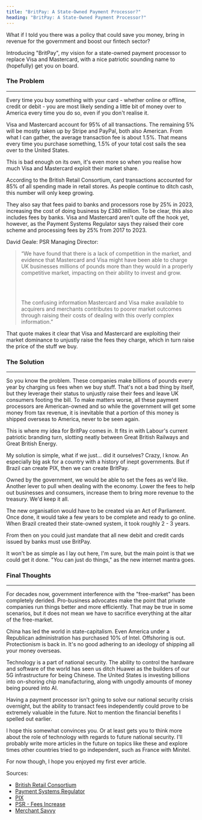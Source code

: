 ```yaml
---
title: "BritPay: A State-Owned Payment Processor?"
heading: "BritPay: A State-Owned Payment Processor?"
---
```


<p>What if I told you there was a policy that could save you money, bring in revenue for the government and boost our fintech sector?</p>

<p>Introducing "BritPay", my vision for a state-owned payment processor to replace Visa and Mastercard, with a nice patriotic sounding name to (hopefully) get you on board.</p>

<h3>The Problem</h3>
<hr>
<p>Every time you buy something with your card - whether online or offline, credit or debit - you are most likely sending a little bit of money over to America every time you do so, even if you don't realise it.</p>
<p>Visa and Mastercard account for 95% of all transactions. The remaining 5% will be mostly taken up by Stripe and PayPal, both also American. From what I can gather, the average transaction fee is about 1.5%. That means every time you purchase something, 1.5% of your total cost sails the sea over to the United States.</p>
<p>This is bad enough on its own, it's even more so when you realise how much Visa and Mastercard exploit their market share.</p>
<p>According to the British Retail Consortium, card transactions accounted for 85% of all spending made in retail stores. As people continue to ditch cash, this number will only keep growing.</p>
<p>They also say that fees paid to banks and processors rose by 25% in 2023, increasing the cost of doing business by £380 million. To be clear, this also includes fees by banks. Visa and Mastercard aren't quite off the hook yet, however, as the Payment Systems Regulator says they raised their core scheme and processing fees by 25% from 2017 to 2023.</p>

David Geale: PSR Managing Director:

<blockquote>

<p>“We have found that there is a lack of competition in the market, and evidence that Mastercard and Visa might have been able to charge UK businesses millions of pounds more than they would in a properly competitive market, impacting on their ability to invest and grow.</p>
<br><br>

<p>The confusing information Mastercard and Visa make available to acquirers and merchants contributes to poorer market outcomes through raising their costs of dealing with this overly complex information.”</p>

</blockquote>
That quote makes it clear that Visa and Mastercard are exploiting their market dominance to unjustly raise the fees they charge, which in turn raise the price of the stuff we buy.

<h3>The Solution</h3>
<hr>
<p>So you know the problem. These companies make billions of pounds every year by charging us fees when we buy stuff. That's not a bad thing by itself, but they leverage their status to unjustly raise their fees and leave UK consumers footing the bill. To make matters worse, all these payment processors are American-owned and so while the government will get some money from tax revenue, it is inevitable that a portion of this money is shipped overseas to America, never to be seen again.</p>

<p>This is where my idea for BritPay comes in. It fits in with Labour's current patriotic branding turn, slotting neatly between Great British Railways and Great British Energy.</p>

<p>My solution is simple, what if we just... did it ourselves? Crazy, I know. An especially big ask for a country with a history of inept governments. But if Brazil can create PIX, then we can create BritPay.</p>

<p>Owned by the government, we would be able to set the fees as we'd like. Another lever to pull when dealing with the economy. Lower the fees to help out businesses and consumers, increase them to bring more revenue to the treasury. We'd keep it all.</p>

<p>The new organisation would have to be created via an Act of Parliament. Once done, it would take a few years to be complete and ready to go online. When Brazil created their state-owned system, it took roughly 2 - 3 years.</p>

<p>From then on you could just mandate that all new debit and credit cards issued by banks must use BritPay.</p>

<p>It won't be as simple as I lay out here, I'm sure, but the main point is that we could get it done. "You can just do things," as the new internet mantra goes.</p>

<h3>Final Thoughts</h3>
<hr>
<p>For decades now, government interference with the "free-market" has been completely derided. Pro-business advocates make the point that private companies run things better and more efficiently. That may be true in some scenarios, but it does not mean we have to sacrifice everything at the altar of the free-market.</p>

<p>China has led the world in state-capitalism. Even America under a Republican administration has purchased 10% of Intel. Offshoring is out. Protectionism is back in. It's no good adhering to an ideology of shipping all your money overseas.</p>

<p>Technology is a part of national security. The ability to control the hardware and software of the world has seen us ditch Huawei as the builders of our 5G infrastructure for being Chinese. The United States is investing billions into on-shoring chip manufacturing, along with ungodly amounts of money being poured into AI.</p>

<p>Having a payment processor isn't going to solve our national security crisis overnight, but the ability to transact fees independently could prove to be extremely valuable in the future. Not to mention the financial benefits I spelled out earlier.</p>

<p>I hope this somewhat convinces you. Or at least gets you to think more about the role of technology with regards to future national security. I'll probably write more articles in the future on topics like these and explore times other countries tried to go independent, such as France with Minitel.</p>

<p>For now though, I hope you enjoyed my first ever article.</p>

Sources:

<ul>
<li><a href="https://brc.org.uk/news-and-events/news/corporate-affairs/2024/cards-may-be-king-but-cash-remains-crucial/">British Retail Consortium</a></li>
<li><a href="https://www.psr.org.uk/news-and-updates/latest-news/news/psr-finds-market-isn-t-working-well-for-card-scheme-and-processing-services/">Payment Systems Regulator</a></li>
<li><a href="https://en.wikipedia.org/wiki/Pix_(payment_system)">PIX</a></li>
<li><a href="https://www.psr.org.uk/publications/market-reviews/mr22110-market-review-of-card-scheme-and-processing-fees-final-report/">PSR - Fees Increase</a></li>
<li><a href="https://www.merchantsavvy.co.uk/uk-credit-card-statistics/">Merchant Savvy</a></li>
</ul>
